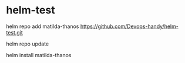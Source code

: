 # helm-test

helm repo add matilda-thanos https://github.com/Devops-handy/helm-test.git


helm repo update

helm install matilda-thanos
